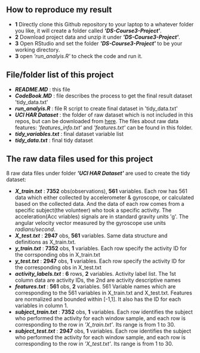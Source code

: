 ## How to reproduce my result
* **1** Directly clone this Github repository to your laptop to a whatever folder you like, it will create a folder called **_'DS-Course3-Project'_**.
* **2** Download project data and unzip it under **_'DS-Course3-Project'_**.
* **3** Open RStudio and set the folder **_'DS-Course3-Project'_** to be your working directory.
* **3** open _'run_analyis.R'_ to check the code and run it.
## File/folder list of this project
* **_README.MD_** : this file
* **_CodeBook.MD_** : file describes the process to get the final result dataset 'tidy_data.txt'
* **_run_analyis.R_** : file R script to create final dataset in 'tidy_data.txt'
* **_UCI HAR Dataset_** : the folder of raw dataset which is not included in this repos, but can be downloaded from [here](https://d396qusza40orc.cloudfront.net/getdata%2Fprojectfiles%2FUCI%20HAR%20Dataset.zip). The files about raw data features: _'features_info.txt'_ and _'features.txt'_ can be found in this folder.
* **_tidy_variables.txt_** : final dataset variable list
* **_tidy_data.txt_** : final tidy dataset
## The raw data files used for this project
8 raw data files under folder **_'UCI HAR Dataset'_** are used to create the tidy dataset:
 * **_X_train.txt_** : **7352** obs(observations), **561** variables. Each row has 561 data which either collected by accelerometer & gyroscope, or calculated based on the collected data. And the data of each row comes from a specific subject(the volunteer) who took a 
 specific activity. The acceleration(Acc vriables) signals are in standard gravity units 'g'. The angular velocity vector measured by the gyroscope use units _radians/second_.
 * **_X_test.txt_** : **2947** obs, **561** variables. Same data structure and definitions as X_train.txt.
 * **_y_train.txt_** : **7352** obs, **1** variables. Each row specify the activity ID for the corrsponding obs in X_train.txt
 * **_y_test.txt_** : **2947** obs, **1** variables. Each row specify the activity ID for the corresponding obs in X_test.txt
 * **_activity_labels.txt_** : **6** rows, **2** variables. Activity label list. The 1st column data are activity IDs, the 2nd are activity descriptive names
 * **_features.txt_** : **561** obs, **2** variables. 561 Variable names which are corresponding to the 561 variables in X_train.txt and X_test.txt. Features are normalized and bounded within \[-1,1].
 It also has the ID for each variables in column 1.
 * **_subject_train.txt_** : **7352** obs, **1** variables. Each row identifies the subject who performed the activity for each window sample, and each row is corresponding to the row in _'X_train.txt'_. Its range is from 1 to 30.
 * **_subject_test.txt_** : **2947** obs, **1** variables. Each row identifies the subject who performed the activity for each window sample, and each row is corresponding to the row in _'X_test.txt'_. Its range is from 1 to 30.
